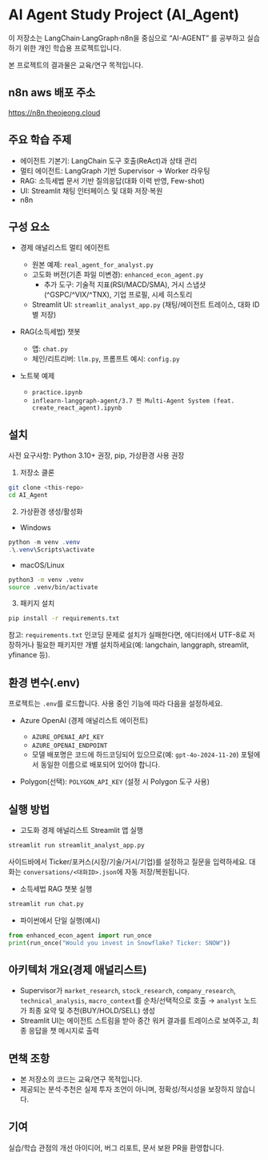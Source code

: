 # AI Agent Study Project (AI_Agent)

이 저장소는 LangChain·LangGraph·n8n을 중심으로 “AI-AGENT” 를 공부하고 실습하기 위한 개인 학습용 프로젝트입니다.

본 프로젝트의 결과물은 교육/연구 목적입니다.

## n8n aws 배포 주소

https://n8n.theojeong.cloud

## 주요 학습 주제

- 에이전트 기본기: LangChain 도구 호출(ReAct)과 상태 관리
- 멀티 에이전트: LangGraph 기반 Supervisor → Worker 라우팅
- RAG: 소득세법 문서 기반 질의응답(대화 이력 반영, Few-shot)
- UI: Streamlit 채팅 인터페이스 및 대화 저장·복원
- n8n

## 구성 요소

- 경제 애널리스트 멀티 에이전트

  - 원본 예제: `real_agent_for_analyst.py`
  - 고도화 버전(기존 파일 미변경): `enhanced_econ_agent.py`
    - 추가 도구: 기술적 지표(RSI/MACD/SMA), 거시 스냅샷(^GSPC/^VIX/^TNX), 기업 프로필, 시세 히스토리
  - Streamlit UI: `streamlit_analyst_app.py` (채팅/에이전트 트레이스, 대화 ID별 저장)

- RAG(소득세법) 챗봇

  - 앱: `chat.py`
  - 체인/리트리버: `llm.py`, 프롬프트 예시: `config.py`

- 노트북 예제
  - `practice.ipynb`
  - `inflearn-langgraph-agent/3.7 찐 Multi-Agent System (feat. create_react_agent).ipynb`

## 설치

사전 요구사항: Python 3.10+ 권장, pip, 가상환경 사용 권장

1. 저장소 클론

```bash
git clone <this-repo>
cd AI_Agent
```

2. 가상환경 생성/활성화

- Windows

```powershell
python -m venv .venv
.\.venv\Scripts\activate
```

- macOS/Linux

```bash
python3 -m venv .venv
source .venv/bin/activate
```

3. 패키지 설치

```bash
pip install -r requirements.txt
```

참고: `requirements.txt` 인코딩 문제로 설치가 실패한다면, 에디터에서 UTF-8로 저장하거나 필요한 패키지만 개별 설치하세요(예: langchain, langgraph, streamlit, yfinance 등).

## 환경 변수(.env)

프로젝트는 `.env`를 로드합니다. 사용 중인 기능에 따라 다음을 설정하세요.

- Azure OpenAI (경제 애널리스트 에이전트)

  - `AZURE_OPENAI_API_KEY`
  - `AZURE_OPENAI_ENDPOINT`
  - 모델 배포명은 코드에 하드코딩되어 있으므로(예: `gpt-4o-2024-11-20`) 포털에서 동일한 이름으로 배포되어 있어야 합니다.

- Polygon(선택): `POLYGON_API_KEY` (설정 시 Polygon 도구 사용)

## 실행 방법

- 고도화 경제 애널리스트 Streamlit 앱 실행

```bash
streamlit run streamlit_analyst_app.py
```

사이드바에서 Ticker/포커스(시장/기술/거시/기업)를 설정하고 질문을 입력하세요. 대화는 `conversations/<대화ID>.json`에 자동 저장/복원됩니다.

- 소득세법 RAG 챗봇 실행

```bash
streamlit run chat.py
```

- 파이썬에서 단일 실행(예시)

```python
from enhanced_econ_agent import run_once
print(run_once("Would you invest in Snowflake? Ticker: SNOW"))
```

## 아키텍처 개요(경제 애널리스트)

- Supervisor가 `market_research`, `stock_research`, `company_research`, `technical_analysis`, `macro_context`를 순차/선택적으로 호출 → `analyst` 노드가 최종 요약 및 추천(BUY/HOLD/SELL) 생성
- Streamlit UI는 에이전트 스트림을 받아 중간 워커 결과를 트레이스로 보여주고, 최종 응답을 챗 메시지로 출력

## 면책 조항

- 본 저장소의 코드는 교육/연구 목적입니다.
- 제공되는 분석·추천은 실제 투자 조언이 아니며, 정확성/적시성을 보장하지 않습니다.

## 기여

실습/학습 관점의 개선 아이디어, 버그 리포트, 문서 보완 PR을 환영합니다.
